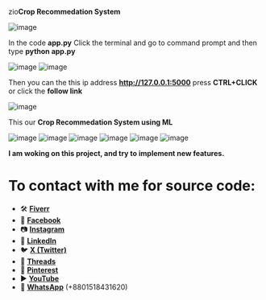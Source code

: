 zio**Crop Recommedation System**

![image](https://github.com/user-attachments/assets/662dde23-6c21-4626-8f7f-50166a7f9ab5)



In the code **app.py** Click the terminal and go to command prompt and then type **python app.py**

![image](https://github.com/user-attachments/assets/7accfc14-db84-4c40-95f6-95125ebb4072)
![image](https://github.com/user-attachments/assets/50ec1ec7-6476-4e11-a4ce-146f43a4957d)



Then you can the this ip address **http://127.0.0.1:5000** press **CTRL+CLICK** or click the **follow link**

![image](https://github.com/user-attachments/assets/6d646c0a-6b05-4693-a6aa-fc5680501cc1)



This our **Crop Recommedation System using ML**

![image](https://github.com/user-attachments/assets/26e3a26a-1b36-4e54-a2f7-ce25a0eb46aa)
![image](https://github.com/user-attachments/assets/b0d79d94-5617-4566-8c1d-a4ba22321cfc)
![image](https://github.com/user-attachments/assets/cbd32522-f1d7-4e57-a71f-6e8df630d8ae)
![image](https://github.com/user-attachments/assets/f7509282-e3c2-4d33-848e-facbd997b8b3)
![image](https://github.com/user-attachments/assets/22d526e1-1fde-4ca1-a283-e53da5e184ab)
![image](https://github.com/user-attachments/assets/758fc2e7-8362-4f4c-8d28-997e86371598)

**I am woking on this project, and try to implement new features.**


# To contact with me for source code:

- 🛠️ **[Fiverr](https://fiverr.com/shafiulazamcse)**
- 👤 **[Facebook](https://facebook.com/shafiulazamcse)**
- 📷 **[Instagram](https://instagram.com/shafiulazamcse)**
- 💼 **[LinkedIn](https://linkedin.com/in/shafiulazamcse)**
- 🐦 **[X (Twitter)](https://x.com/shafiulazamcse)**
- 🧵 **[Threads](https://threads.net/@shafiulazamcse)**
- 📌 **[Pinterest](https://www.pinterest.com/shafiulazamcse/)**
- ▶️ **[YouTube](https://www.youtube.com/@shafiulazamcse)**
- 💬 **[WhatsApp](https://wa.me/8801518431620)** (+8801518431620)
